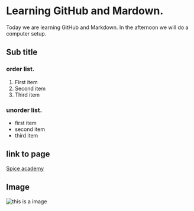 # Learning GitHub and Mardown. 
Today we are learning GitHub and Markdown. In the afternoon we will do a computer setup. 

## Sub title

### order list.

1. First item
2. Second item
3. Third item

### unorder list. 

- first item
- second item
- third item
  
## link to page
[Spice academy](www.google.de)

## Image

![this is a image](https://www.simplilearn.com/ice9/free_resources_article_thumb/what_is_image_Processing.jpg)
